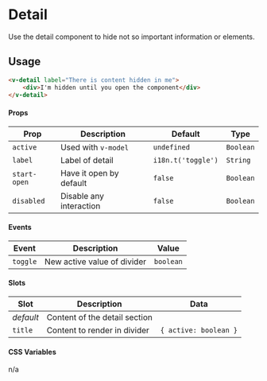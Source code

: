 # Detail

Use the detail component to hide not so important information or elements.

## Usage

```html
<v-detail label="There is content hidden in me">
	<div>I'm hidden until you open the component</div>
</v-detail>
```

#### Props

| Prop         | Description             | Default            | Type      |
| ------------ | ----------------------- | ------------------ | --------- |
| `active`     | Used with `v-model`     | `undefined`        | `Boolean` |
| `label`      | Label of detail         | `i18n.t('toggle')` | `String`  |
| `start-open` | Have it open by default | `false`            | `Boolean` |
| `disabled`   | Disable any interaction | `false`            | `Boolean` |

#### Events

| Event    | Description                 | Value     |
| -------- | --------------------------- | --------- |
| `toggle` | New active value of divider | `boolean` |

#### Slots

| Slot      | Description                   | Data                  |
| --------- | ----------------------------- | --------------------- |
| _default_ | Content of the detail section |                       |
| `title`   | Content to render in divider  | `{ active: boolean }` |

#### CSS Variables

n/a
